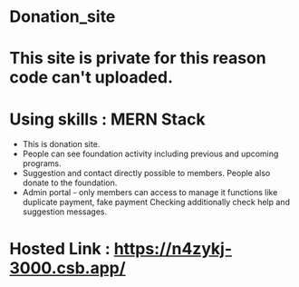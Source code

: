 # Donation_site
# This site is private for this reason code can't uploaded.
# Using skills : MERN Stack 
- This is donation site.
- People can see foundation activity including previous and upcoming programs. 
- Suggestion and  contact directly possible to members. People also donate to the foundation. 
- Admin portal -  only members can access to manage it functions like duplicate payment, fake payment Checking additionally check help and suggestion messages.

# Hosted Link : https://n4zykj-3000.csb.app/
